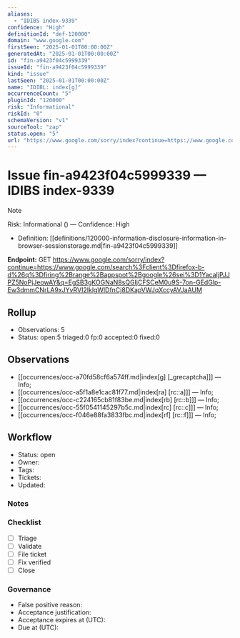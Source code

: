 ```yaml
---
aliases:
  - "IDIBS index-9339"
confidence: "High"
definitionId: "def-120000"
domain: "www.google.com"
firstSeen: "2025-01-01T00:00:00Z"
generatedAt: "2025-01-01T00:00:00Z"
id: "fin-a9423f04c5999339"
issueId: "fin-a9423f04c5999339"
kind: "issue"
lastSeen: "2025-01-01T00:00:00Z"
name: "IDIBL: index[g]"
occurrenceCount: "5"
pluginId: "120000"
risk: "Informational"
riskId: "0"
schemaVersion: "v1"
sourceTool: "zap"
status.open: "5"
url: "https://www.google.com/sorry/index?continue=https://www.google.com/search%3Fclient%3Dfirefox-b-d%26q%3Dfiring%2Brange%2Bappspot%2Bgoogle%26sei%3D1YacaIjPJJPZ5NoPjJeowAY&q=EgSB3gKOGNaN8sQGIjCFSCeM0u9S-7on-GEdGlp-Ew3dmmCNrLA9xJYvRVI2IklgWlDfnCj8DKapVWJqXccyAVJaAUM"
---
```


# Issue fin-a9423f04c5999339 — IDIBS index-9339

> [!Note]
> Risk: Informational () — Confidence: High

- Definition: [[definitions/120000-information-disclosure-information-in-browser-sessionstorage.md|fin-a9423f04c5999339]]

**Endpoint:** GET https://www.google.com/sorry/index?continue=https://www.google.com/search%3Fclient%3Dfirefox-b-d%26q%3Dfiring%2Brange%2Bappspot%2Bgoogle%26sei%3D1YacaIjPJJPZ5NoPjJeowAY&q=EgSB3gKOGNaN8sQGIjCFSCeM0u9S-7on-GEdGlp-Ew3dmmCNrLA9xJYvRVI2IklgWlDfnCj8DKapVWJqXccyAVJaAUM

## Rollup

- Observations: 5
- Status: open:5 triaged:0 fp:0 accepted:0 fixed:0

## Observations

- [[occurrences/occ-a70fd58cf6a574ff.md|index[g] [_grecaptcha]]] — Info; 
- [[occurrences/occ-a5f1a8e1cac81f77.md|index[ra] [rc::a]]] — Info; 
- [[occurrences/occ-c224165cb81f83be.md|index[rb] [rc::b]]] — Info; 
- [[occurrences/occ-55f0541145297b5c.md|index[rc] [rc::c]]] — Info; 
- [[occurrences/occ-f046e88fa3833fbc.md|index[rf] [rc::f]]] — Info; 

## Workflow

- Status: open
- Owner: 
- Tags: 
- Tickets: 
- Updated: 

### Notes


### Checklist

- [ ] Triage
- [ ] Validate
- [ ] File ticket
- [ ] Fix verified
- [ ] Close

### Governance

- False positive reason: 
- Acceptance justification: 
- Acceptance expires at (UTC): 
- Due at (UTC): 
